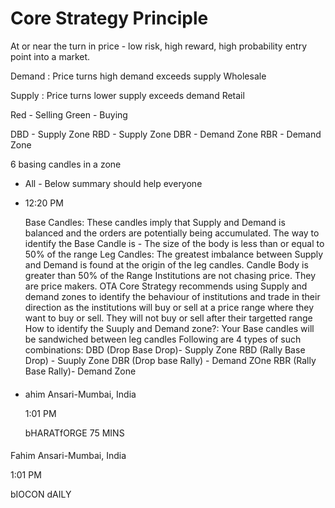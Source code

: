 # Core Strategy Principle

At or near the turn in price - low risk, high reward, high probability entry point into a market.

Demand
: Price turns high
demand exceeds supply
Wholesale

Supply
: Price turns lower
supply exceeds demand
Retail

Red - Selling
Green - Buying

DBD - Supply Zone
RBD - Supply Zone
DBR - Demand Zone
RBR - Demand Zone


6 basing candles in a zone

-   All - Below summary should help everyone
    
-   12:20 PM
    
    Base Candles: These candles imply that Supply and Demand is balanced and the orders are potentially being accumulated. The way to identify the Base Candle is - The size of the body is less than or equal to 50% of the range Leg Candles: The greatest imbalance between Supply and Demand is found at the origin of the leg candles. Candle Body is greater than 50% of the Range Institutions are not chasing price. They are price makers. OTA Core Strategy recommends using Supply and demand zones to identify the behaviour of institutions and trade in their direction as the institutions will buy or sell at a price range where they want to buy or sell. They will not buy or sell after their targetted range How to identify the Suuply and Demand zone?: Your Base candles will be sandwiched between leg candles Following are 4 types of such combinations: DBD (Drop Base Drop)- Supply Zone RBD (Rally Base Drop) - Suuply Zone DBR (Drop base Rally) - Demand ZOne RBR (Rally Base Rally)- Demand Zone
-   #### 
    
    ahim Ansari-Mumbai, India
    
    1:01 PM
    
    bHARATfORGE 75 MINS
#### 

Fahim Ansari-Mumbai, India

1:01 PM

bIOCON dAILY

<!--stackedit_data:
eyJoaXN0b3J5IjpbLTUyNjg0OTA1MSwtNDEzOTI5MzYzLDIxMT
EzMjM0MTgsLTEwOTYzMDc1NTgsNjI5MTY3OTAzLDM5MjA5OTIy
MSw2MzEwNzIwMDEsLTE2NzczMDgxMjZdfQ==
-->